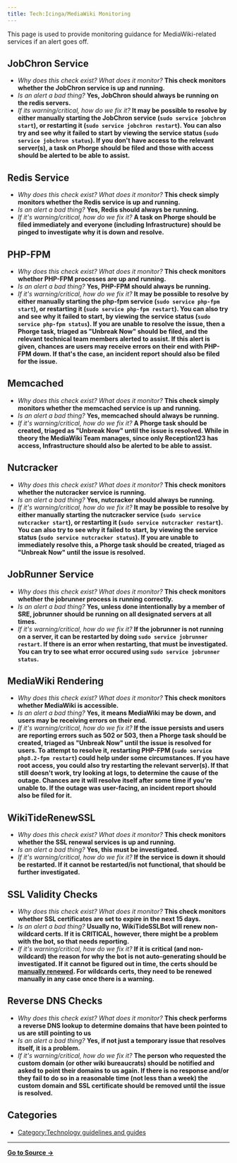 ```yaml
---
title: Tech:Icinga/MediaWiki Monitoring
---
```


This page is used to provide monitoring guidance for MediaWiki-related services if an alert goes off.

## JobChron Service 

* *Why does this check exist? What does it monitor?* **This check monitors whether the JobChron service is up and running.**
* *Is an alert a bad thing?* **Yes, JobChron should always be running on the redis servers.**
* *If its warning/critical, how do we fix it?* **It may be possible to resolve by either manually starting the JobChron service (`sudo service jobchron start`), or restarting it (`sudo service jobchron restart`). You can also try and see why it failed to start by viewing the service status (`sudo service jobchron status`). If you don't have access to the relevant server(s), a task on Phorge should be filed and those with access should be alerted to be able to assist.**

## Redis Service 

* *Why does this check exist? What does it monitor?* **This check simply monitors whether the Redis service is up and running.**
* *Is an alert a bad thing?* **Yes, Redis should always be running.**
* *If it's warning/critical, how do we fix it?* **A task on Phorge should be filed immediately and everyone (including Infrastructure) should be pinged to investigate why it is down and resolve.**

## PHP-FPM 

* *Why does this check exist? What does it monitor?* **This check monitors whether PHP-FPM processes are up and running.**
* *Is an alert a bad thing?* **Yes, PHP-FPM should always be running.**
* *If it's warning/critical, how do we fix it?* **It may be possible to resolve by either manually starting the php-fpm service (`sudo service php-fpm start`), or restarting it (`sudo service php-fpm restart`). You can also try and see why it failed to start, by viewing the service status (`sudo service php-fpm status`). If you are unable to resolve the issue, then a Phorge task, triaged as "Unbreak Now" should be filed, and the relevant technical team members alerted to assist. If this alert is given, chances are users may receive errors on their end with PHP-FPM down. If that's the case, an incident report should also be filed for the issue.**

## Memcached 

* *Why does this check exist? What does it monitor?* **This check simply monitors whether the memcached service is up and running.**
* *Is an alert a bad thing?* **Yes, memcached should always be running.**
* *If it's warning/critical, how do we fix it?* **A Phorge task should be created, triaged as "Unbreak Now" until the issue is resolved. While in theory the MediaWiki Team manages, since only Reception123 has access, Infrastructure should also be alerted to be able to assist.**

## Nutcracker 

* *Why does this check exist? What does it monitor?* **This check monitors whether the nutcracker service is running.**
* *Is an alert a bad thing?* **Yes, nutcracker should always be running.**
* *If it's warning/critical, how do we fix it?* **It may be possible to resolve by either manually starting the nutcracker service (`sudo service nutcracker start`), or restarting it (`sudo service nutcracker restart`). You can also try to see why it failed to start, by viewing the service status (`sudo service nutcracker status`). If you are unable to immediately resolve this, a Phorge task should be created, triaged as "Unbreak Now" until the issue is resolved.**

## JobRunner Service 

* *Why does this check exist? What does it monitor?* **This check monitors whether the jobrunner process is running correctly.**
* *Is an alert a bad thing?* **Yes, unless done intentionally by a member of SRE, jobrunner should be running on all designated servers at all times.**
* *If it's warning/critical, how do we fix it?* **If the jobrunner is not running on a server, it can be restarted by doing `sudo service jobrunner restart`. If there is an error when restarting, that must be investigated. You can try to see what error occured using `sudo service jobrunner status`.**

## MediaWiki Rendering 

* *Why does this check exist? What does it monitor?* **This check monitors whether MediaWiki is accessible.**
* *Is an alert a bad thing?* **Yes, it means MediaWiki may be down, and users may be receiving errors on their end.**
* *If it's warning/critical, how do we fix it?* **If the issue persists and users are reporting errors such as 502 or 503, then a Phorge task should be created, triaged as "Unbreak Now" until the issue is resolved for users. To attempt to resolve it, restarting PHP-FPM (`sudo service php8.2-fpm restart`) could help under some circumstances. If you have root access, you could also try restarting the relevant server(s). If that still doesn't work, try looking at logs, to determine the cause of the outage. Chances are it will resolve itself after some time if you're unable to. If the outage was user-facing, an incident report should also be filed for it.**

## WikiTideRenewSSL 

* *Why does this check exist? What does it monitor?* **This check monitors whether the SSL renewal services is up and running.**
* *Is an alert a bad thing?* **Yes, this must be investigated.**
* *If it's warning/critical, how do we fix it?* **If the service is down it should be restarted. If it cannot be restarted/is not functional, that should be further investigated.**

## SSL Validity Checks 

* *Why does this check exist? What does it monitor?* **This check monitors whether SSL certificates are set to expire in the next 15 days.**
* *Is an alert a bad thing?* **Usually no, WikiTideSSLBot will renew non-wildcard certs. If it is CRITICAL, however, there might be a problem with the bot, so that needs reporting.**
* *If it's warning/critical, how do we fix it?* **If it is critical (and non-wildcard) the reason for why the bot is not auto-generating should be investigated. If it cannot be figured out in time, the certs should be [manually renewed](/tech-docs/techssl_certificates). For wildcards certs, they need to be renewed manually in any case once there is a warning.**

## Reverse DNS Checks 

* *Why does this check exist? What does it monitor?* **This check performs a reverse DNS lookup to determine domains that have been pointed to us are still pointing to us**
* *Is an alert a bad thing?* **Yes, if not just a temporary issue that resolves itself, it is a problem.**
* *If it's warning/critical, how do we fix it?* **The person who requested the custom domain (or other wiki bureaucrats) should be notified and asked to point their domains to us again. If there is no response and/or they fail to do so in a reasonable time (not less than a week) the custom domain and SSL certificate should be removed until the issue is resolved.**

## Categories

* [Category:Technology guidelines and guides](https://meta.miraheze.org/wiki/Category:Technology_guidelines_and_guides)



----
**[Go to Source &rarr;](https://meta.miraheze.org/wiki/Tech:Icinga/MediaWiki_Monitoring)**